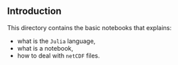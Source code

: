 ## Introduction

This directory contains the basic notebooks that explains:
- what is the `Julia` language,
- what is a notebook,
- how to deal with `netCDF` files.
